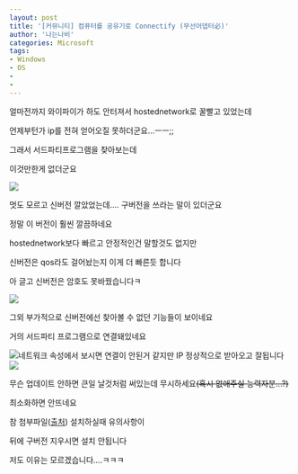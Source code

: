 ```yaml
---
layout: post
title: '[커뮤니티] 컴퓨터를 공유기로 Connectify (무선어뎁터必)'
author: '나는나비'
categories: Microsoft
tags:
- Windows
- OS
-
-
---
```



<script> location.href='https://cafe.naver.com/develoid/575675' ; </script>

얼마전까지 와이파이가 하도 안터져서 hostednetwork로 꿀빨고 있었는데<p>언제부턴가 ip를 전혀 얻어오질 못하더군요...ㅡㅡ;;</p>
<p>그래서 서드파티프로그램을 찾아보는데</p>
<p>이것만한게 없더군요</p>
<p><img src="https://cafeptthumb-phinf.pstatic.net/20151024_32/mdbs2_1445651905593GBRT5_PNG/%C0%CC%B9%CC%C1%F6_006.png?type=w740"></p>
<p>멋도 모르고 신버전 깔았었는데.... 구버전을 쓰라는 말이 있더군요</p>
<p>정말 이 버전이 훨씬 깔끔하네요</p>
<p>hostednetwork보다 빠르고 안정적인건 말할것도 없지만</p>
<p>신버전은 qos라도 걸어놨는지 이게 더 빠른듯 합니다</p>
<p>아 글고 신버전은 암호도 못바꿨습니다ㅋ</p>
<p><img src="https://cafeptthumb-phinf.pstatic.net/20151024_90/mdbs2_1445652111557jd0QN_PNG/%C0%CC%B9%CC%C1%F6_005.png?type=w740"></p>
<p>그외 부가적으로 신버전에선 찾아볼 수 없던 기능들이 보이네요</p>
<p>거의 서드파티 프로그램으로 연결돼있네요</p>
<p><img src="https://cafeptthumb-phinf.pstatic.net/20151024_86/mdbs2_1445652368111Vaxvv_PNG/%C0%CC%B9%CC%C1%F6_003.png?type=w740">네트워크 속성에서 보시면 연결이 안된거 같지만 IP 정상적으로 받아오고 잘됩니다<img src="https://cafeptthumb-phinf.pstatic.net/20151024_186/mdbs2_14456523682097yQ7L_PNG/%C0%CC%B9%CC%C1%F6_004.png?type=w740"></p>
<p></p>
<p></p>
<p></p>
<p></p>
<p></p>
<p>무슨 업데이트 안하면 큰일 날것처럼 써있는데 무시하세요<strike>(혹시 없애주실 능력자분...?)</strike></p>
<p>최소화하면 안뜨네요</p>
<p>참 첨부파일(<a href="http://simri0908.tistory.com/159">출처</a>) 설치하실때 유의사항이</p>
<p>뒤에 구버전 지우시면 설치 안됩니다</p>
<p>저도 이유는 모르겠습니다....ㅋㅋㅋ</p>
<p></p>

